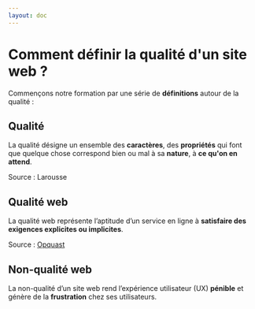 ```yaml
---
layout: doc
---
```


# Comment définir la qualité d'un site web ?

Commençons notre formation par une série de **définitions** autour de la qualité :

## Qualité

La qualité désigne un ensemble des **caractères**, des **propriétés** qui font que quelque chose correspond bien ou mal à sa **nature**, à **ce qu'on en attend**.

Source : Larousse

## Qualité web

La qualité web représente l’aptitude d’un service en ligne à **satisfaire des exigences explicites ou implicites**.

Source : [Opquast](https://www.opquast.com/)

## Non-qualité web

La non-qualité d’un site web rend l’expérience utilisateur (UX) **pénible** et génère de la **frustration** chez ses utilisateurs.